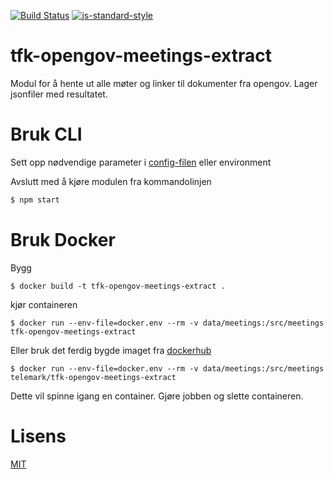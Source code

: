 [![Build Status](https://travis-ci.org/telemark/tfk-opengov-meetings-extract.svg?branch=master)](https://travis-ci.org/telemark/tfk-opengov-meetings-extract)
[![js-standard-style](https://img.shields.io/badge/code%20style-standard-brightgreen.svg?style=flat)](https://github.com/feross/standard)
# tfk-opengov-meetings-extract
Modul for å hente ut alle møter og linker til dokumenter fra opengov. 
Lager jsonfiler med resultatet.

# Bruk CLI

Sett opp nødvendige parameter i [config-filen](config/index.js) eller environment

Avslutt med å kjøre modulen fra kommandolinjen

```sh
$ npm start
```

# Bruk Docker
Bygg

```
$ docker build -t tfk-opengov-meetings-extract .
```

kjør containeren

```
$ docker run --env-file=docker.env --rm -v data/meetings:/src/meetings tfk-opengov-meetings-extract 
```

Eller bruk det ferdig bygde imaget fra [dockerhub](https://hub.docker.com/r/telemark/tfk-opengov-meetings-extract)

```
$ docker run --env-file=docker.env --rm -v data/meetings:/src/meetings telemark/tfk-opengov-meetings-extract 
```

Dette vil spinne igang en container. Gjøre jobben og slette containeren.

# Lisens
[MIT](LICENSE)
